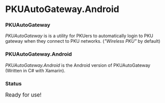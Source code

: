 # PKUAutoGateway.Android

### PKUAutoGateway
*PKUAutoGateway* is is a utility for PKUers to automatically login to PKU gateway when they connect to PKU networks. (*"Wireless PKU"* by default)

### PKUAutoGateway.Android
*PKUAutoGateway.Android* is the Android version of PKUAutoGateway (Written in C# with Xamarin).

### Status
<big>Ready for use!</big>
